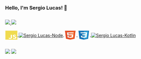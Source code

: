 ### Hello, I'm <strong>Sergio Lucas!</strong> 👋

##

 



 <div>
  <a href="https://github.com/llkus">
  <img height="180em" src="https://github-readme-stats.vercel.app/api?username=llkus&show_icons=true&theme=cobalt&include_all_commits=true&count_private=true"/>
  <img height="180em" src="https://github-readme-stats.vercel.app/api/top-langs/?username=llkus&layout=compact&langs_count=7&theme=cobalt"/>
</div>
<div style="display: inline_block"><br>

  <img align="center" alt="Sergio Lucas-Js" height="30" width="40" src="https://raw.githubusercontent.com/devicons/devicon/master/icons/javascript/javascript-plain.svg">
  <img align="center" alt="Sergio Lucas-Node" height="30" width="40" src="https://cdn.jsdelivr.net/gh/devicons/devicon/icons/nodejs/nodejs-original.svg">
 <img align="center" alt="Sergio Lucas-HTML" height="30" width="40" src="https://raw.githubusercontent.com/devicons/devicon/master/icons/html5/html5-original.svg">
  <img align="center" alt="Sergio Lucas-CSS" height="30" width="40" src="https://raw.githubusercontent.com/devicons/devicon/master/icons/css3/css3-original.svg">
 <img align="center" alt="Sergio Lucas-Kotlin" height="30" width="40" src="https://raw.githubusercontent.com/devicons/devicon/master/icons/kotlin/kotlin.svg">

</div>

##

<div>


  <a href = "mailto:lucassalencar1001@gmail.com"><img src="https://img.shields.io/badge/-Gmail-%23333?style=for-the-badge&logo=gmail&logoColor=white" target="_blank"></a>
  <a href="https://www.linkedin.com/in/sergio-lucas-b23031156/" target="_blank"><img src="https://img.shields.io/badge/-LinkedIn-%230077B5?style=for-the-badge&logo=linkedin&logoColor=white" target="_blank"></a>

</div>
